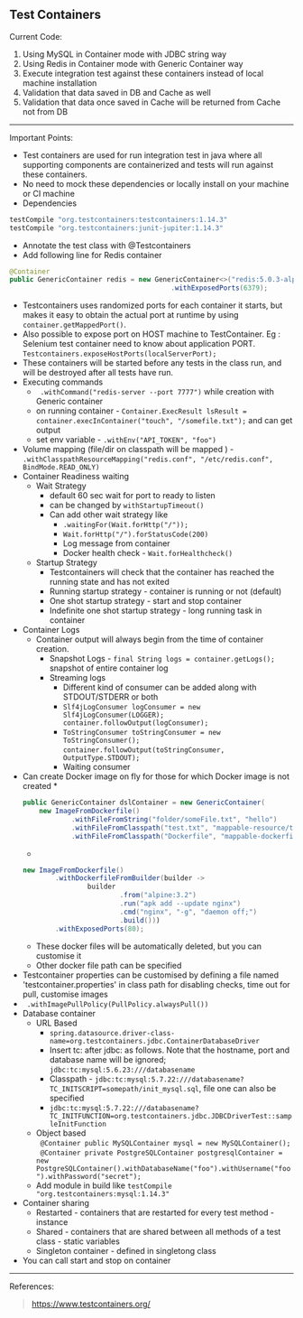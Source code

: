 Test Containers
---
Current Code:
1. Using MySQL in Container mode with JDBC string way
1. Using Redis in Container mode with Generic Container way
1. Execute integration test against these containers instead of local machine installation
1. Validation that data saved in DB and Cache as well
1. Validation that data once saved in Cache will be returned from Cache not from DB
---
Important Points:
* Test containers are used for run integration test in java where all supporting components are containerized and tests will run against these containers.
* No need to mock these dependencies or locally install on your machine or CI machine
* Dependencies 
```groovy
testCompile "org.testcontainers:testcontainers:1.14.3"
testCompile "org.testcontainers:junit-jupiter:1.14.3"
```
* Annotate the test class with @Testcontainers
* Add following line for Redis container
```java
@Container
public GenericContainer redis = new GenericContainer<>("redis:5.0.3-alpine")
                                        .withExposedPorts(6379);
```
* Testcontainers uses randomized ports for each container it starts, but makes it easy to obtain the actual port at runtime by using `container.getMappedPort()`.  
* Also possible to expose port on HOST machine to TestContainer. Eg : Selenium test container need to know about application PORT. `Testcontainers.exposeHostPorts(localServerPort);`
* These containers will be started before any tests in the class run, and will be destroyed after all tests have run.
* Executing commands
    * ` .withCommand("redis-server --port 7777")` while creation with Generic container
    * on running container - `Container.ExecResult lsResult = container.execInContainer("touch", "/somefile.txt");` and can get output
    * set env variable - `.withEnv("API_TOKEN", "foo")`
* Volume mapping (file/dir on classpath will be mapped ) - `.withClasspathResourceMapping("redis.conf", "/etc/redis.conf", BindMode.READ_ONLY)`     
* Container Readiness waiting
    * Wait Strategy
        * default 60 sec wait for port to ready to listen
        * can be changed by `withStartupTimeout()`
        * Can add other wait strategy like 
            * `.waitingFor(Wait.forHttp("/"));`
            *  `Wait.forHttp("/").forStatusCode(200)`
            * Log message from container
            * Docker health check - `Wait.forHealthcheck()`
    * Startup Strategy
        * Testcontainers will check that the container has reached the running state and has not exited
        * Running startup strategy - container is running or not (default)
        * One shot startup strategy - start and stop container
        * Indefinite one shot startup strategy - long running task in container
* Container Logs
    * Container output will always begin from the time of container creation.
        * Snapshot Logs - `final String logs = container.getLogs();` snapshot of entire container log
        * Streaming logs
            * Different kind of consumer can be added along with STDOUT/STDERR or both
            * `Slf4jLogConsumer logConsumer = new Slf4jLogConsumer(LOGGER);  
                            container.followOutput(logConsumer);`
            * `ToStringConsumer toStringConsumer = new ToStringConsumer();`  
              `container.followOutput(toStringConsumer, OutputType.STDOUT);`
            * Waiting consumer
* Can create Docker image on fly for those for which Docker image is not created
    * 
    ```java
    public GenericContainer dslContainer = new GenericContainer(
        new ImageFromDockerfile()
                .withFileFromString("folder/someFile.txt", "hello")
                .withFileFromClasspath("test.txt", "mappable-resource/test-resource.txt")
                .withFileFromClasspath("Dockerfile", "mappable-dockerfile/Dockerfile"))
    ```                                         
    * 
   ```java
   new ImageFromDockerfile()
           .withDockerfileFromBuilder(builder ->
                   builder
                           .from("alpine:3.2")
                           .run("apk add --update nginx")
                           .cmd("nginx", "-g", "daemon off;")
                           .build()))
           .withExposedPorts(80); 
    ```
   * These docker files will be automatically deleted, but you can customise it
   * Other docker file path can be specified
* Testcontainer properties can be customised by defining a file named 'testcontainer.properties' in class path for disabling checks, time out for pull, customise images
* ` .withImagePullPolicy(PullPolicy.alwaysPull())`
* Database container
    * URL Based
        * `spring.datasource.driver-class-name=org.testcontainers.jdbc.ContainerDatabaseDriver`
        * Insert tc: after jdbc: as follows. Note that the hostname, port and database name will be ignored; `jdbc:tc:mysql:5.6.23:///databasename`
        * Classpath - `jdbc:tc:mysql:5.7.22:///databasename?TC_INITSCRIPT=somepath/init_mysql.sql`, file one can also be specified
        * `jdbc:tc:mysql:5.7.22:///databasename?TC_INITFUNCTION=org.testcontainers.jdbc.JDBCDriverTest::sampleInitFunction`
    * Object based  
        ` @Container public MySQLContainer mysql = new MySQLContainer();`  
         ` @Container private PostgreSQLContainer postgresqlContainer = new PostgreSQLContainer().withDatabaseName("foo").withUsername("foo").withPassword("secret");`     
    * Add module in build like `testCompile "org.testcontainers:mysql:1.14.3"` 
* Container sharing
    * Restarted - containers that are restarted for every test method - instance 
    * Shared - containers that are shared between all methods of a test class - static variables
    * Singleton container - defined in singletong class
* You can call start and stop on container    
---
References:
> https://www.testcontainers.org/
